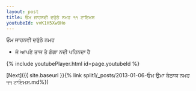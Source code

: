 ```yaml
---
layout: post
title: ਓਮ ਜਾਹਨਵੀ ਦਰੁੱਠੇ ਨਮਹ ੧੧ ਟਾਇਮਸ
youtubeId: vvK1H5XwBHo
---
```

 
 
 ਓਮ ਜਾਹਨਵੀ ਦਰੁੱਠੇ ਨਮਹ  
 
 -  ਜੋ ਆਪਣੇ ਤਾਜ ਤੇ ਗੰਗਾ ਨਦੀ ਪਹਿਨਦਾ ਹੈ 
 
  
 
  
 
 
 
 
 
 


{% include youtubePlayer.html id=page.youtubeId %}
 
[Next]({{ site.baseurl }}{% link  split1/_posts/2013-01-06-ਓਮ ਉਮਾ ਕੰਠਾਯ ਨਮਹ ੧੧ ਟਾਇਮਸ.md%})
 
